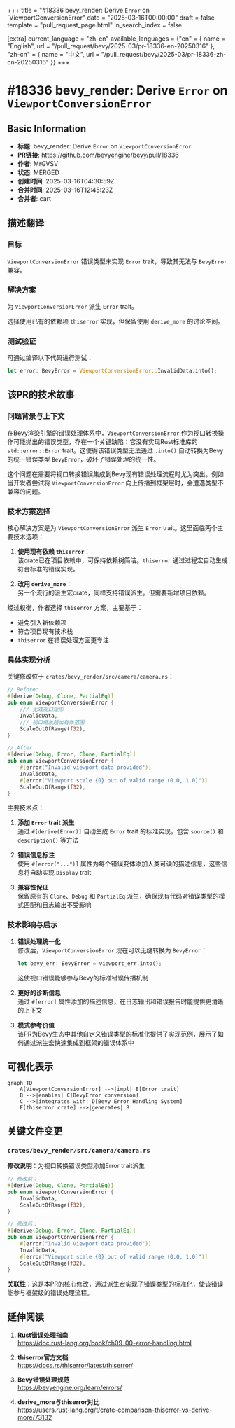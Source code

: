 +++
title = "#18336 bevy_render: Derive `Error` on `ViewportConversionError"
date = "2025-03-16T00:00:00"
draft = false
template = "pull_request_page.html"
in_search_index = false

[extra]
current_language = "zh-cn"
available_languages = {"en" = { name = "English", url = "/pull_request/bevy/2025-03/pr-18336-en-20250316" }, "zh-cn" = { name = "中文", url = "/pull_request/bevy/2025-03/pr-18336-zh-cn-20250316" }}
+++

# #18336 bevy_render: Derive `Error` on `ViewportConversionError`

## Basic Information
- **标题**: bevy_render: Derive `Error` on `ViewportConversionError`
- **PR链接**: https://github.com/bevyengine/bevy/pull/18336
- **作者**: MrGVSV
- **状态**: MERGED
- **创建时间**: 2025-03-16T04:30:59Z
- **合并时间**: 2025-03-16T12:45:23Z
- **合并者**: cart

## 描述翻译
### 目标

`ViewportConversionError` 错误类型未实现 `Error` trait，导致其无法与 `BevyError` 兼容。

### 解决方案

为 `ViewportConversionError` 派生 `Error` trait。

选择使用已有的依赖项 `thiserror` 实现，但保留使用 `derive_more` 的讨论空间。

### 测试验证

可通过编译以下代码进行测试：

```rust
let error: BevyError = ViewportConversionError::InvalidData.into();
```

## 该PR的技术故事

### 问题背景与上下文
在Bevy渲染引擎的错误处理体系中，`ViewportConversionError` 作为视口转换操作可能抛出的错误类型，存在一个关键缺陷：它没有实现Rust标准库的 `std::error::Error` trait。这使得该错误类型无法通过 `.into()` 自动转换为Bevy的统一错误类型 `BevyError`，破坏了错误处理的统一性。

这个问题在需要将视口转换错误集成到Bevy现有错误处理流程时尤为突出。例如当开发者尝试将 `ViewportConversionError` 向上传播到框架层时，会遭遇类型不兼容的问题。

### 技术方案选择
核心解决方案是为 `ViewportConversionError` 派生 `Error` trait。这里面临两个主要技术选项：

1. **使用现有依赖 `thiserror`**：  
   该crate已在项目依赖中，可保持依赖树简洁。`thiserror` 通过过程宏自动生成符合标准的错误实现。

2. **改用 `derive_more`**：  
   另一个流行的派生宏crate，同样支持错误派生。但需要新增项目依赖。

经过权衡，作者选择 `thiserror` 方案，主要基于：
- 避免引入新依赖项
- 符合项目现有技术栈
- `thiserror` 在错误处理方面更专注

### 具体实现分析
关键修改位于 `crates/bevy_render/src/camera/camera.rs`：

```rust
// Before:
#[derive(Debug, Clone, PartialEq)]
pub enum ViewportConversionError {
    /// 无效视口矩形
    InvalidData,
    /// 视口缩放超出有效范围
    ScaleOutOfRange(f32),
}

// After:
#[derive(Debug, Error, Clone, PartialEq)]
pub enum ViewportConversionError {
    #[error("Invalid viewport data provided")]
    InvalidData,
    #[error("Viewport scale {0} out of valid range (0.0, 1.0]")]
    ScaleOutOfRange(f32),
}
```

主要技术点：
1. **添加 `Error` trait 派生**  
   通过 `#[derive(Error)]` 自动生成 `Error` trait 的标准实现，包含 `source()` 和 `description()` 等方法

2. **错误信息标注**  
   使用 `#[error("...")]` 属性为每个错误变体添加人类可读的描述信息，这些信息将自动实现 `Display` trait

3. **兼容性保证**  
   保留原有的 `Clone`、`Debug` 和 `PartialEq` 派生，确保现有代码对错误类型的模式匹配和日志输出不受影响

### 技术影响与启示
1. **错误处理统一化**  
   修改后，`ViewportConversionError` 现在可以无缝转换为 `BevyError`：
   ```rust
   let bevy_err: BevyError = viewport_err.into();
   ```
   这使视口错误能够参与Bevy的标准错误传播机制

2. **更好的诊断信息**  
   通过 `#[error]` 属性添加的描述信息，在日志输出和错误报告时能提供更清晰的上下文

3. **模式参考价值**  
   该PR为Bevy生态中其他自定义错误类型的标准化提供了实现范例，展示了如何通过派生宏快速集成到框架的错误体系中

## 可视化表示

```mermaid
graph TD
    A[ViewportConversionError] -->|impl| B[Error trait]
    B -->|enables| C[BevyError conversion]
    C -->|integrates with| D[Bevy Error Handling System]
    E[thiserror crate] -->|generates| B
```

## 关键文件变更

### `crates/bevy_render/src/camera/camera.rs`
**修改说明**：为视口转换错误类型添加Error trait派生

```rust
// 修改前：
#[derive(Debug, Clone, PartialEq)]
pub enum ViewportConversionError {
    InvalidData,
    ScaleOutOfRange(f32),
}

// 修改后：
#[derive(Debug, Error, Clone, PartialEq)]
pub enum ViewportConversionError {
    #[error("Invalid viewport data provided")]
    InvalidData,
    #[error("Viewport scale {0} out of valid range (0.0, 1.0]")]
    ScaleOutOfRange(f32),
}
```

**关联性**：这是本PR的核心修改，通过派生宏实现了错误类型的标准化，使该错误能参与框架级的错误处理流程。

## 延伸阅读

1. **Rust错误处理指南**  
   https://doc.rust-lang.org/book/ch09-00-error-handling.html

2. **thiserror官方文档**  
   https://docs.rs/thiserror/latest/thiserror/

3. **Bevy错误处理规范**  
   https://bevyengine.org/learn/errors/

4. **derive_more与thiserror对比**  
   https://users.rust-lang.org/t/crate-comparison-thiserror-vs-derive-more/73132